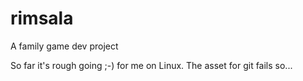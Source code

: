 # rimsala
A family game dev project

So far it's rough going ;-) for me on Linux. The asset for git fails so...
